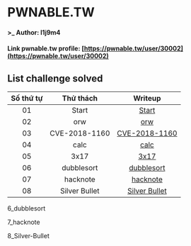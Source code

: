 # PWNABLE.TW

#### >_ Author: l1j9m4

#### Link pwnable.tw profile: [https://pwnable.tw/user/30002](https://pwnable.tw/user/30002)

## List challenge solved

|    Số thứ tự    |  Thử thách  | Writeup                                                       |
| :-------------: | :---------: | :-----------------------------------------------------------: |
|       01        |    Start    | [Start](./1_Start)                                            |
|       02        |     orw     | [orw](./2_orw)                                                |
|       03        |CVE-2018-1160| [CVE-2018-1160](./3_CVE-2018-1160)                            |
|       04        |    calc     | [calc](./4_calc)                                              |
|       05        |    3x17     | [3x17](./5_3x17)                                              |
|       06        |  dubblesort | [dubblesort](./6_dubblesort)                                  |
|       07        |  hacknote   | [hacknote](./7_hacknote)                                      |
|       08        |Silver Bullet| [Silver Bullet](./8_Silver-Bullet)



6_dubblesort

7_hacknote

8_Silver-Bullet
